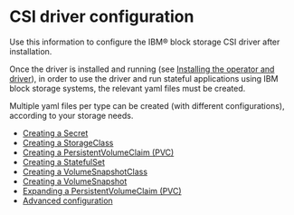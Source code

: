 # CSI driver configuration

Use this information to configure the IBM® block storage CSI driver after installation.

Once the driver is installed and running (see [Installing the operator and driver](csi_ug_install_operator.md)), in order to use the driver and run stateful applications using IBM block storage systems, the relevant yaml files must be created.

Multiple yaml files per type can be created (with different configurations), according to your storage needs.

-   [Creating a Secret](csi_ug_config_create_secret.md)
-   [Creating a StorageClass](csi_ug_config_create_storageclasses.md)
-   [Creating a PersistentVolumeClaim (PVC)](csi_ug_config_create_pvc.md)
-   [Creating a StatefulSet](csi_ug_config_create_statefulset.md)
-   [Creating a VolumeSnapshotClass](csi_ug_config_enable_snapshot.md)
-   [Creating a VolumeSnapshot](csi_ug_config_create_snapshots.md)
-   [Expanding a PersistentVolumeClaim (PVC)](csi_ug_config_expandvol.md)
-   [Advanced configuration](csi_ug_config_advanced.md)



